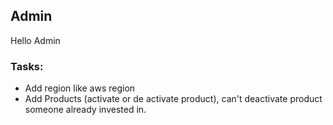 ## Admin

Hello Admin

### Tasks:

- Add region like aws region
- Add Products (activate or de activate product), can't deactivate product someone already invested in.
